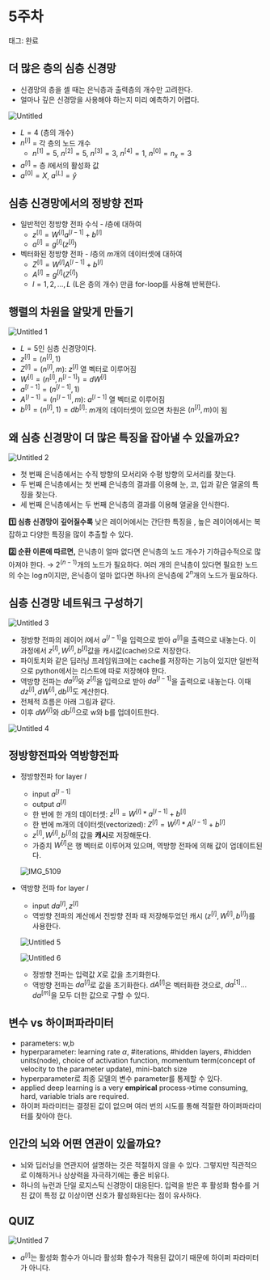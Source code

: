 # 5주차

태그: 완료

## 더 많은 층의 심층 신경망

- 신경망의 층을 셀 때는 은닉층과 출력층의 개수만 고려한다.
- 얼마나 깊은 신경망을 사용해야 하는지 미리 예측하기 어렵다.

![Untitled](https://github.com/user-attachments/assets/b77bb31f-c713-416c-a9ae-877725461b03)

- $L = 4$ (층의 개수)
- $n^{[l]}$ = 각 층의 노드 개수
    - $n^{[1]} = 5$, $n^{[2]} = 5$, $n^{[3]} = 3$, $n^{[4]} = 1$, $n^{[0]} = n_x = 3$
- $a^{[l]}$ = 층 $l$에서의 활성화 값
- $a^{[0]} = X$, $a^{[L]} = \hat{y}$

## 심층 신경망에서의 정방향 전파

- 일반적인 정방향 전파 수식 - $l$층에 대하여
    - $z^{[l]} = W^{[l]} a^{[l-1]} + b^{[l]}$
    - $a^{[l]} = g^{[l]}(z^{[l]})$
- 벡터화된 정방향 전파 - $l$층의 $m$개의 데이터셋에 대하여
    - $Z^{[l]} = W^{[l]} A^{[l-1]} + b^{[l]}$
    - $A^{[l]} = g^{[l]}(Z^{[l]})$
    - $l = 1, 2, \ldots, L$ (L은 층의 개수) 만큼 for-loop를 사용해 반복한다.

## 행렬의 차원을 알맞게 만들기

![Untitled 1](https://github.com/user-attachments/assets/1664ca64-cef6-4ca2-b2b0-fc51d7d45559)

- $L = 5$인 심층 신경망이다.
- $z^{[l]} = (n^{[l]}, 1)$
- $Z^{[l]} = (n^{[l]}, m)$: $z^{[l]}$ 열 벡터로 이루어짐
- $W^{[l]} = (n^{[l]}, n^{[l-1]}) = dW^{[l]}$
- $a^{[l-1]} = (n^{[l-1]}, 1)$
- $A^{[l-1]} = (n^{[l-1]}, m)$: $a^{[l-1]}$ 열 벡터로 이루어짐
- $b^{[l]} = (n^{[l]}, 1) = db^{[l]}$: $m$개의 데이터셋이 있으면 차원은 $(n^{[l]}, m)$이 됨

## 왜 심층 신경망이 더 많은 특징을 잡아낼 수 있을까요?

![Untitled 2](https://github.com/user-attachments/assets/a8b5f368-3e7b-4fdc-9975-f93d9e735d3c)

- 첫 번째 은닉층에서는 수직 방향의 모서리와 수평 방향의 모서리를 찾는다.
- 두 번째 은닉층에서는 첫 번째 은닉층의 결과를 이용해 눈, 코, 입과 같은 얼굴의 특징을 찾는다.
- 세 번째 은닉층에서는 두 번째 은닉층의 결과를 이용해 얼굴을 인식한다.

**1️⃣ 심층 신경망이 깊어질수록** 낮은 레이어에서는 간단한 특징을 , 높은 레이어에서는 복잡하고 다양한 특징을 많이 추출할 수 있다. 

**2️⃣ 순환 이론에 따르면,** 은닉층이 얼마 없다면 은닉층의 노드 개수가 기하급수적으로 많아져야 한다. → $2^{(n-1)}$개의 노드가 필요하다. 여러 개의 은닉층이 있다면 필요한 노드의 수는 $\log n$이지만, 은닉층이 얼마 없다면 하나의 은닉층에 $2^{n}$개의 노드가 필요하다.

## 심층 신경망 네트워크 구성하기

![Untitled 3](https://github.com/user-attachments/assets/391dba88-1036-4909-bb70-af250fbd6066)

- 정방향 전파의 레이어 $l$에서 $a^{[l-1]}$을 입력으로 받아 $a^{[l]}$을 출력으로 내놓는다. 이 과정에서 $z^{[l]}, W^{[l]}, b^{[l]}$값을 캐시값(cache)으로 저장한다.
- 파이토치와 같은 딥러닝 프레임워크에는 cache를 저장하는 기능이 있지만 일반적으로 python에서는 리스트에 따로 저장해야 한다.
- 역방향 전파는 $da^{[l]}$와 $z^{[l]}$을 입력으로 받아 $da^{[l-1]}$을 출력으로 내놓는다. 이때 $dz^{[l]}, dW^{[l]}, db^{[l]}$도 계산한다.
- 전체적 흐름은 아래 그림과 같다.
- 이후 $dW^{[l]}$와 $db^{[l]}$으로 w와 b를 업데이트한다.

![Untitled 4](https://github.com/user-attachments/assets/5a57c9dd-897a-4538-a599-38f3535ff157)

## 정방향전파와 역방향전파

- 정방향전파 for layer $l$
    - input $a^{[l-1]}$
    - output $a^{[l]}$
    - 한 번에 한 개의 데이터셋: $z^{[l]}=W^{[l]}*a^{[l-1]}+b^{[l]}$
    - 한 번에 m개의 데이터셋(vectorized): $Z^{[l]}=W^{[l]}*A^{[l-1]}+b^{[l]}$
    - $z^{[l]}, W^{[l]}, b^{[l]}$의 값을 **캐시**로 저장해둔다.
    - 가중치 $W^{[l]}$은 행 벡터로 이루어져 있으며, 역방향 전파에 의해 값이 업데이트된다.
    
    ![IMG_5109](https://github.com/user-attachments/assets/6e8f7c34-11a1-408d-a33c-2bf0b1ce66fa)
    
- 역방향 전파 for layer $l$
    - input $da^{[l]}, z^{[l]}$
    - 역방향 전파의 계산에서 전방향 전파 때 저장해두었던 캐시 $(z^{[l]}, W^{[l]}, b^{[l]})$를 사용한다.
    
    ![Untitled 5](https://github.com/user-attachments/assets/023db69d-11cf-46b9-8973-900b4ff84e71)
    
    ![Untitled 6](https://github.com/user-attachments/assets/ac2f0259-c7b4-4f37-98c0-a192ec667706)
    
    - 정방향 전파는 입력값 $X$로 값을 초기화한다.
    - 역방향 전파는 $da^{[l]}$로 값을 초기화한다. $dA^{[l]}$은 벡터화한 것으로, $da^{[1]} \ldots da^{[m]}$을 모두 더한 값으로 구할 수 있다.

## 변수 vs 하이퍼파라미터

- parameters: w,b
- hyperparameter: learning rate $\alpha$, #iterations, #hidden layers, #hidden units(node), choice of activation function, momentum term(concept of velocity to the parameter update), mini-batch size
- hyperparameter로 최종 모델의 변수 parameter를 통제할 수 있다.
- applied deep learning is a very **empirical** process→time consuming, hard, variable trials are required.
- 하이퍼 파라미터는 결정된 값이 없으며 여러 번의 시도를 통해 적절한 하이퍼파라미터를 찾아야 한다.

## 인간의 뇌와 어떤 연관이 있을까요?

- 뇌와 딥러닝을 연관지어 설명하는 것은 적절하지 않을 수 있다. 그렇지만 직관적으로 이해하거나 상상력을 자극하기에는 좋은 비유다.
- 하나의 뉴런과 단일 로지스틱 신경망이 대응된다. 입력을 받은 후 활성화 함수를 거친 값이 특정 값 이상이면 신호가 활성화된다는 점이 유사하다.

## QUIZ

![Untitled 7](https://github.com/user-attachments/assets/2fbeead8-a10a-40f2-9eac-bb34b63decd4)

- $a^{[l]}$는 활성화 함수가 아니라 활성화 함수가 적용된 값이기 때문에 하이퍼 파라미터가 아니다.
